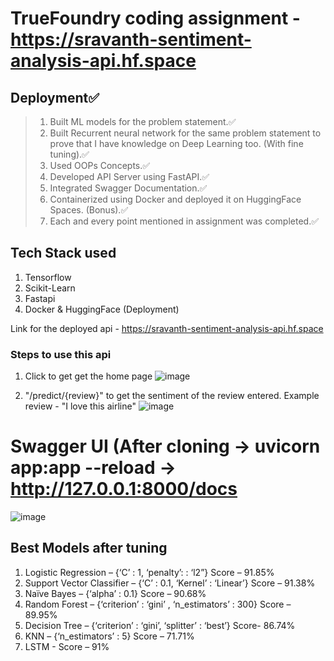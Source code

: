 # TrueFoundry coding assignment - https://sravanth-sentiment-analysis-api.hf.space 
## Deployment✅

>1. Built ML models for the problem statement.✅
>2. Built Recurrent neural network for the same problem statement to prove that I have knowledge on Deep Learning too. (With fine tuning).✅
>3. Used OOPs Concepts.✅
>4. Developed API Server using FastAPI.✅
>5. Integrated Swagger Documentation.✅
>7. Containerized using Docker and deployed it on HuggingFace Spaces. (Bonus).✅
>8. Each and every point mentioned in assignment was completed.✅

## Tech Stack used
1. Tensorflow
2. Scikit-Learn
3. Fastapi
4. Docker & HuggingFace (Deployment)

Link for the deployed api - https://sravanth-sentiment-analysis-api.hf.space

### Steps to use this api
1. Click to get get the home page
![image](https://user-images.githubusercontent.com/77894804/209323381-1fd72192-0c6c-48db-a8f5-ce2b68346af6.png)

2. "/predict/{review}" to get the sentiment of the review entered.
Example review - "I love this airline"
![image](https://user-images.githubusercontent.com/77894804/209323485-99cc1603-7ff8-4135-b09b-ff4e423da198.png)

# Swagger UI (After cloning -> uvicorn app:app --reload -> http://127.0.0.1:8000/docs
![image](https://user-images.githubusercontent.com/77894804/209323832-8944aa46-d216-4a47-b1a3-84c410491627.png)

## Best Models after tuning
1. Logistic Regression – {‘C’ : 1, ‘penalty’: : ‘l2”} Score – 91.85%
2. Support Vector Classifier – {‘C’ : 0.1, ‘Kernel’ : ‘Linear’} Score – 91.38%
3. Naïve Bayes – {‘alpha’ : 0.1} Score – 90.68%
4. Random Forest – {‘criterion’ : ‘gini’ , ‘n_estimators’ : 300} Score – 89.95%
5. Decision Tree – {‘criterion’ : ‘gini’,  ‘splitter’ :  ‘best’}  Score- 86.74%
6. KNN – {‘n_estimators’ : 5} Score – 71.71%
7. LSTM -  Score – 91%




